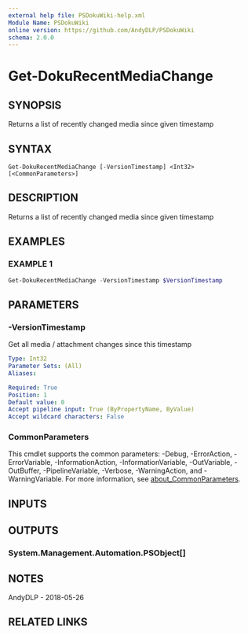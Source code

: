 ```yaml
---
external help file: PSDokuWiki-help.xml
Module Name: PSDokuWiki
online version: https://github.com/AndyDLP/PSDokuWiki
schema: 2.0.0
---
```


# Get-DokuRecentMediaChange

## SYNOPSIS
Returns a list of recently changed media since given timestamp

## SYNTAX

```
Get-DokuRecentMediaChange [-VersionTimestamp] <Int32> [<CommonParameters>]
```

## DESCRIPTION
Returns a list of recently changed media since given timestamp

## EXAMPLES

### EXAMPLE 1
```powershell
Get-DokuRecentMediaChange -VersionTimestamp $VersionTimestamp
```

## PARAMETERS

### -VersionTimestamp
Get all media / attachment changes since this timestamp

```yaml
Type: Int32
Parameter Sets: (All)
Aliases:

Required: True
Position: 1
Default value: 0
Accept pipeline input: True (ByPropertyName, ByValue)
Accept wildcard characters: False
```

### CommonParameters
This cmdlet supports the common parameters: -Debug, -ErrorAction, -ErrorVariable, -InformationAction, -InformationVariable, -OutVariable, -OutBuffer, -PipelineVariable, -Verbose, -WarningAction, and -WarningVariable. For more information, see [about_CommonParameters](http://go.microsoft.com/fwlink/?LinkID=113216).

## INPUTS

## OUTPUTS

### System.Management.Automation.PSObject[]
## NOTES
AndyDLP - 2018-05-26

## RELATED LINKS
